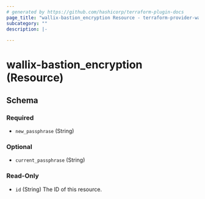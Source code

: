 ```yaml
---
# generated by https://github.com/hashicorp/terraform-plugin-docs
page_title: "wallix-bastion_encryption Resource - terraform-provider-wallix-bastion"
subcategory: ""
description: |-
  
---
```


# wallix-bastion_encryption (Resource)





<!-- schema generated by tfplugindocs -->
## Schema

### Required

- `new_passphrase` (String)

### Optional

- `current_passphrase` (String)

### Read-Only

- `id` (String) The ID of this resource.
